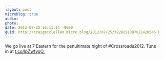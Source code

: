 ```yaml
---
layout: post
microblog: true
audio: 
photo: 
date: 2012-07-25 16:11:14 -0600
guid: http://craigmcclellan.micro.blog/2012/07/25/t228251087021420545.html
---
```

We go live at 7 Eastern for the penultimate night of #Crossroads2012. Tune in at [t.co/lpZwfvgO.](http://t.co/lpZwfvgO.)
